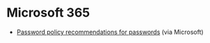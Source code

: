 # Microsoft 365
- [Password policy recommendations for passwords](https://learn.microsoft.com/en-us/microsoft-365/admin/misc/password-policy-recommendations) (via Microsoft)
